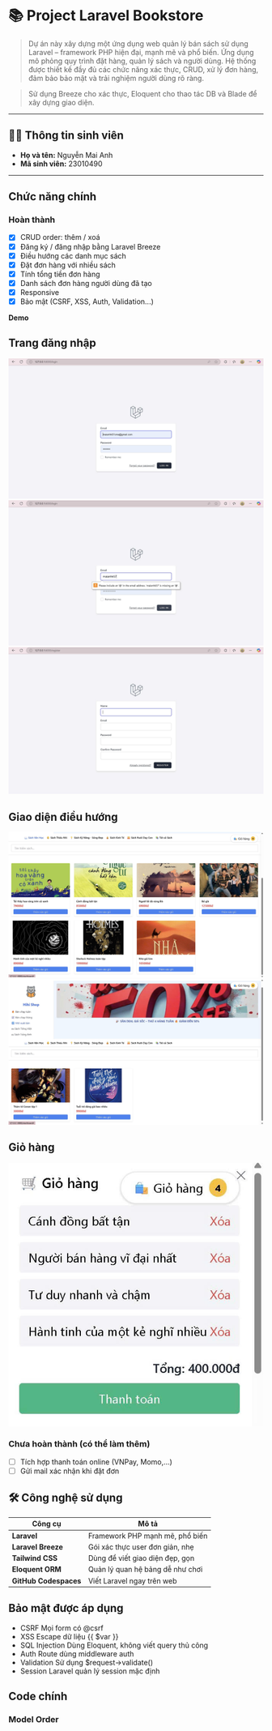 # 📚 Project Laravel Bookstore

>  Dự án này xây dựng một ứng dụng web quản lý bán sách sử dụng Laravel – framework PHP hiện đại, mạnh mẽ và phổ biến.
> Ứng dụng mô phỏng quy trình đặt hàng, quản lý sách và người dùng.
> Hệ thống được thiết kế đầy đủ các chức năng xác thực, CRUD, xử lý đơn hàng, đảm bảo bảo mật và trải nghiệm người dùng rõ ràng.

>  Sử dụng Breeze cho xác thực, Eloquent cho thao tác DB và Blade để xây dựng giao diện.  
---

## 👩‍🎓 Thông tin sinh viên

- **Họ và tên:** Nguyễn Mai Anh  
- **Mã sinh viên:** 23010490  

---

## Chức năng chính
###  Hoàn thành

- [x] CRUD order: thêm / xoá 
- [x] Đăng ký / đăng nhập bằng Laravel Breeze
- [x] Điều hướng các danh mục sách 
- [x] Đặt đơn hàng với nhiều sách 
- [x] Tính tổng tiền đơn hàng 
- [x] Danh sách đơn hàng người dùng đã tạo
- [x] Responsive
- [x] Bảo mật (CSRF, XSS, Auth, Validation...)

**Demo**
## Trang đăng nhập
   ![Giao diện đăng nhập](Dn.jpg)
   ![Lỗi nếu nhập mail không hợp lệ](Khople.jpg)
   ![Giao diện đăng ký](Đk.jpg)

## Giao diện điều hướng
   ![Điều hướng danh mục ngang](Danhmuc1.jpg)
   ![Điều hướng danh mục dọc](Danhmuc2.jpg)

## Giỏ hàng
   ![Xem giỏ, sản phẩm, tổng giá](gio-hang.jpg)

###  Chưa hoàn thành (có thể làm thêm)
- [ ] Tích hợp thanh toán online (VNPay, Momo,...)
- [ ] Gửi mail xác nhận khi đặt đơn

## 🛠️ Công nghệ sử dụng

| Công cụ         | Mô tả                                   |
|----------------|------------------------------------------|
| **Laravel** | Framework PHP mạnh mẽ, phổ biến             |
| **Laravel Breeze** | Gói xác thực user đơn giản, nhẹ      |
| **Tailwind CSS** | Dùng để viết giao diện đẹp, gọn        |
| **Eloquent ORM** | Quản lý quan hệ bảng dễ như chơi       |
| **GitHub Codespaces** | Viết Laravel ngay trên web        |


## Bảo mật được áp dụng
- CSRF	Mọi form có @csrf
- XSS	Escape dữ liệu {{ $var }}
- SQL Injection	Dùng Eloquent, không viết query thủ công
- Auth	Route dùng middleware auth
- Validation	Sử dụng $request->validate()
- Session	Laravel quản lý session mặc định

## Code chính
### Model Order
